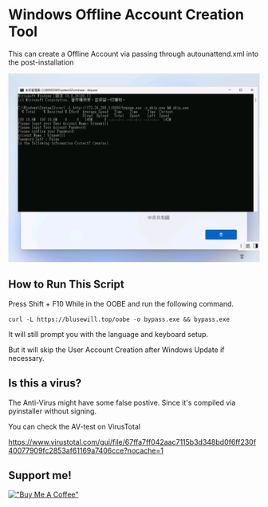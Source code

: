 # Windows Offline Account Creation Tool

This can create a Offline Account via passing through autounattend.xml into the post-installation

![](https://raw.githubusercontent.com/blusewill/oobe-bypass/master/image/in-action.png)

## How to Run This Script

Press Shift + F10 While in the OOBE and run the following command.

```
curl -L https://blusewill.top/oobe -o bypass.exe && bypass.exe
```

It will still prompt you with the language and keyboard setup.

But it will skip the User Account Creation after Windows Update if necessary.

## Is this a virus?

The Anti-Virus might have some false postive. Since it's compiled via pyinstaller without signing.

You can check the AV-test on VirusTotal

https://www.virustotal.com/gui/file/67ffa7ff042aac7115b3d348bd0f6ff230f40077909fc2853af61169a7406cce?nocache=1

## Support me!

[!["Buy Me A Coffee"](https://www.buymeacoffee.com/assets/img/custom_images/orange_img.png)](https://www.buymeacoffee.com/blusewill)
